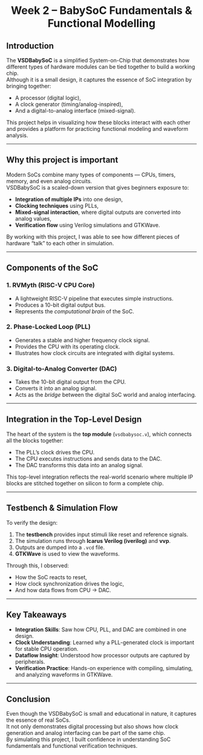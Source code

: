 <div align="center">
  
# Week 2 – BabySoC Fundamentals & Functional Modelling
</div>  

## Introduction
The **VSDBabySoC** is a simplified System-on-Chip that demonstrates how different types of hardware modules can be tied together to build a working chip.  
Although it is a small design, it captures the essence of SoC integration by bringing together:
- A processor (digital logic),
- A clock generator (timing/analog-inspired),
- And a digital-to-analog interface (mixed-signal).

This project helps in visualizing how these blocks interact with each other and provides a platform for practicing functional modeling and waveform analysis.

---

## Why this project is important
Modern SoCs combine many types of components — CPUs, timers, memory, and even analog circuits.  
VSDBabySoC is a scaled-down version that gives beginners exposure to:
- **Integration of multiple IPs** into one design,
- **Clocking techniques** using PLLs,
- **Mixed-signal interaction**, where digital outputs are converted into analog values,
- **Verification flow** using Verilog simulations and GTKWave.

By working with this project, I was able to see how different pieces of hardware “talk” to each other in simulation.

---

## Components of the SoC

### 1. RVMyth (RISC-V CPU Core)
- A lightweight RISC-V pipeline that executes simple instructions.  
- Produces a 10-bit digital output bus.  
- Represents the *computational brain* of the SoC.

### 2. Phase-Locked Loop (PLL)
- Generates a stable and higher frequency clock signal.  
- Provides the CPU with its operating clock.  
- Illustrates how clock circuits are integrated with digital systems.

### 3. Digital-to-Analog Converter (DAC)
- Takes the 10-bit digital output from the CPU.  
- Converts it into an analog signal.  
- Acts as the *bridge* between the digital SoC world and analog interfacing.

---

## Integration in the Top-Level Design
The heart of the system is the **top module** (`vsdbabysoc.v`), which connects all the blocks together:
- The PLL’s clock drives the CPU.  
- The CPU executes instructions and sends data to the DAC.  
- The DAC transforms this data into an analog signal.  

This top-level integration reflects the real-world scenario where multiple IP blocks are stitched together on silicon to form a complete chip.

---

## Testbench & Simulation Flow
To verify the design:
1. The **testbench** provides input stimuli like reset and reference signals.  
2. The simulation runs through **Icarus Verilog (iverilog)** and **vvp**.  
3. Outputs are dumped into a `.vcd` file.  
4. **GTKWave** is used to view the waveforms.  

Through this, I observed:
- How the SoC reacts to reset,  
- How clock synchronization drives the logic,  
- And how data flows from CPU → DAC.

---

## Key Takeaways
- **Integration Skills**: Saw how CPU, PLL, and DAC are combined in one design.  
- **Clock Understanding**: Learned why a PLL-generated clock is important for stable CPU operation.  
- **Dataflow Insight**: Understood how processor outputs are captured by peripherals.  
- **Verification Practice**: Hands-on experience with compiling, simulating, and analyzing waveforms in GTKWave.  

---

## Conclusion
Even though the VSDBabySoC is small and educational in nature, it captures the essence of real SoCs.  
It not only demonstrates digital processing but also shows how clock generation and analog interfacing can be part of the same chip.  
By simulating this project, I built confidence in understanding SoC fundamentals and functional verification techniques.

